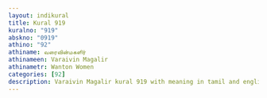 ```yaml
---
layout: indikural
title: Kural 919
kuralno: "919"
abskno: "0919"
athino: "92"
athiname: வரைவின்மகளிர்
athinameen: Varaivin Magalir
athinametr: Wanton Women
categories: [92]
description: Varaivin Magalir kural 919 with meaning in tamil and english 
---
```


